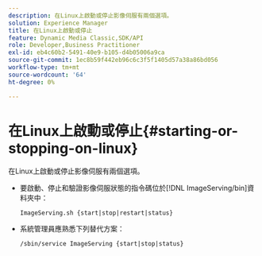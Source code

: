 ```yaml
---
description: 在Linux上啟動或停止影像伺服有兩個選項。
solution: Experience Manager
title: 在Linux上啟動或停止
feature: Dynamic Media Classic,SDK/API
role: Developer,Business Practitioner
exl-id: eb4c60b2-5491-40e9-b105-d4b05006a9ca
source-git-commit: 1ec8b59f442eb96c6c3f5f1405d57a38a86bd056
workflow-type: tm+mt
source-wordcount: '64'
ht-degree: 0%

---
```


# 在Linux上啟動或停止{#starting-or-stopping-on-linux}

在Linux上啟動或停止影像伺服有兩個選項。

* 要啟動、停止和驗證影像伺服狀態的指令碼位於[!DNL ImageServing/bin]資料夾中：

   `ImageServing.sh {start|stop|restart|status}`
* 系統管理員應熟悉下列替代方案：

   `/sbin/service ImageServing {start|stop|status}`
